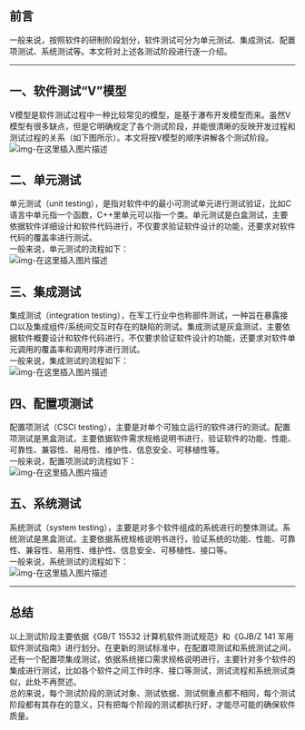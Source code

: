 ## 前言

一般来说，按照软件的研制阶段划分，软件测试可分为单元测试、集成测试、配置项测试、系统测试等。本文将对上述各测试阶段进行逐一介绍。

---

## 一、软件测试“V”模型

V模型是软件测试过程中一种比较常见的模型，是基于瀑布开发模型而来。虽然V模型有很多缺点，但是它明确规定了各个测试阶段，并能很清晰的反映开发过程和测试过程的关系（如下图所示）。本文将按V模型的顺序讲解各个测试阶段。  
![img-在这里插入图片描述](https://img-blog.csdnimg.cn/direct/e052fb8b16a84ed08615e5ca8ac85f69.png)


## 二、单元测试

单元测试（unit testing），是指对软件中的最小可测试单元进行测试验证，比如C语言中单元指一个函数，C++里单元可以指一个类。单元测试是白盒测试，主要依据软件详细设计和软件代码进行，不仅要求验证软件设计的功能，还要求对软件代码的覆盖率进行测试。  
一般来说，单元测试的流程如下：  
![img-在这里插入图片描述](https://img-blog.csdnimg.cn/direct/a9f3681dcf9747338622e03944659725.png)

## 三、集成测试

集成测试（integration testing），在军工行业中也称部件测试，一种旨在暴露接口以及集成组件/系统间交互时存在的缺陷的测试。集成测试是灰盒测试，主要依据软件概要设计和软件代码进行，不仅要求验证软件设计的功能，还要求对软件单元调用的覆盖率和调用时序进行测试。  
一般来说，集成测试的流程如下：  
![img-在这里插入图片描述](https://img-blog.csdnimg.cn/direct/27cd931c3c004854a27637b690eb348e.png)

## 四、配置项测试

配置项测试（CSCI testing），主要是对单个可独立运行的软件进行的测试。配置项测试是黑盒测试，主要依据软件需求规格说明书进行，验证软件的功能、性能、可靠性、兼容性、易用性、维护性、信息安全、可移植性等。  
一般来说，配置项测试的流程如下：  
![img-在这里插入图片描述](https://img-blog.csdnimg.cn/direct/ea9bfc3df04f46599cf961ebe3a28b60.png)

## 五、系统测试

系统测试（system testing），主要是对多个软件组成的系统进行的整体测试。系统测试是黑盒测试，主要依据系统规格说明书进行，验证系统的功能、性能、可靠性、兼容性、易用性、维护性、信息安全、可移植性、接口等。  
一般来说，系统测试的流程如下：  
![img-在这里插入图片描述](https://img-blog.csdnimg.cn/direct/10a6c5fa66ff4923b65bf47ae59aebda.png)

---

## 总结

以上测试阶段主要依据《GB/T 15532 计算机软件测试规范》和《GJB/Z 141 军用软件测试指南》进行划分。在更新的测试标准中，在配置项测试和系统测试之间，还有一个配置项集成测试，依据系统接口需求规格说明进行，主要针对多个软件的集成进行测试，比如各个软件之间工作时序、接口等测试，测试流程和系统测试类似，此处不再赘述。  
总的来说，每个测试阶段的测试对象、测试依据、测试侧重点都不相同，每个测试阶段都有其存在的意义，只有把每个阶段的测试都执行好，才能尽可能的确保软件质量。